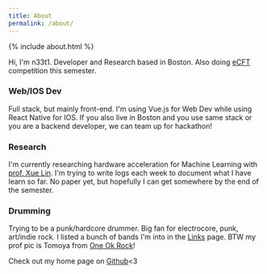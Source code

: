 ```yaml
---
title: About
permalink: /about/
---
```


{% include about.html %}

Hi, I'm n33t1. Developer and Research based in Boston. Also doing [eCFT](http://mitrecyberacademy.org/competitions/embedded/) competition this semester.    
          
              
              

### Web/IOS Dev
Full stack, but mainly front-end. I'm using Vue.js for Web Dev while using React Native for IOS. If you also live in Boston and you use same stack or you are a backend developer, we can team up for hackathon!

### Research
I'm currently researching hardware acceleration for Machine Learning with [prof. Xue Lin](http://www.ece.neu.edu/people/lin-xue). I'm trying to write logs each week to document what I have learn so far. No paper yet, but hopefully I can get somewhere by the end of the semester.

### Drumming
Trying to be a punk/hardcore drummer. Big fan for electrocore, punk, art/indie rock. I listed a bunch of bands I'm into in the [Links](http://www.n33t1.com/links/) page. BTW my prof pic is Tomoya from [One Ok Rock](http://www.oneokrock.com/)!


Check out my home page on [Github](https://github.com/n33t1)<3 
